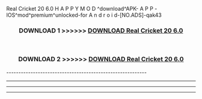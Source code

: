  Real Cricket 20 6.0 H A P P Y M O D ^download^APK- A P P -IOS^mod^premium^unlocked-for A n d r o i d-[NO.ADS]-qak43



<div align="center">

<h3>DOWNLOAD 1 >>>>>> <a href="https://en-mod.web.app/?en= Real Cricket 20 6.0">DOWNLOAD Real Cricket 20 6.0 </a></h3><br>

<h3>DOWNLOAD 2 >>>>>> <a href="https://en-mod.web.app/?en= Real Cricket 20 6.0">DOWNLOAD Real Cricket 20 6.0 </a></h3>

</div>
----------------------------------------------------------

----------------------------------------------------------

----------------------------------------------------------

----------------------------------------------------------



